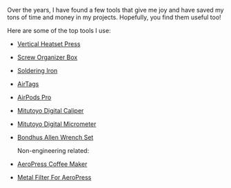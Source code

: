Over the years, I have found a few tools that give me joy and have saved my tons of time and money in my projects. Hopefully, you find them useful too!

Here are some of the top tools I use:

- [Vertical Heatset Press](https://amzn.to/4gzWqYq)
- [Screw Organizer Box](https://amzn.to/41UoT74)
- [Soldering Iron](https://amzn.to/4gys9t8)
- [AirTags](https://amzn.to/3PgIjv4)
- [AirPods Pro](https://amzn.to/3BMYehH)
- [Mitutoyo Digital Caliper](https://amzn.to/3Dznx7v)
- [Mitutoyo Digital Micrometer](https://amzn.to/49WdeX3)
- [Bondhus Allen Wrench Set](https://amzn.to/41Uchg3)

  Non-engineering related:

- [AeroPress Coffee Maker](https://amzn.to/3BJYJcr)
- [Metal Filter For AeroPress](https://amzn.to/408XTiF)
